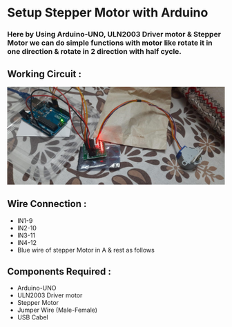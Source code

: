 # Setup Stepper Motor with Arduino


### Here by Using Arduino-UNO, ULN2003 Driver motor & Stepper Motor we can do simple functions with motor like rotate it in one direction & rotate in 2 direction with half cycle.

## Working Circuit :

<img src='../img/stepper-motor.jpg'>



## Wire Connection :

<ul>
<li>IN1-9</li>
<li>IN2-10</li>
<li>IN3-11</li>
<li>IN4-12</li>
<li> Blue wire of stepper Motor in A & rest as follows</li>



</ul>

## Components Required :

<ul>
<li>Arduino-UNO</li>
<li>ULN2003 Driver motor</li>
<li>Stepper Motor</li>
<li> Jumper Wire (Male-Female)</li>
<li> USB Cabel </li>
</ul>